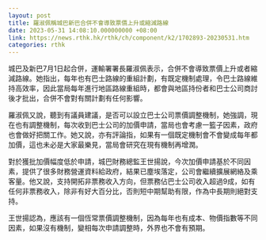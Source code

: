 ```yaml
---
layout: post
title: 羅淑佩稱城巴新巴合併不會導致票價上升或縮減路線
date: 2023-05-31 14:08:10.000000000 +08:00
link: https://news.rthk.hk/rthk/ch/component/k2/1702893-20230531.htm
categories: rthk
---
```


城巴及新巴7月1日起合併，運輸署署長羅淑佩表示，合併不會導致票價上升或者縮減路線。她指出，每年也有巴士路線的重組計劃，有既定機制處理，令巴士路線維持高效率，因此當局每年進行地區路線重組時，都會與地區持份者和巴士公司商討後才批出，合併不會對有關計劃有任何影響。

羅淑佩又說，聽到有議員建議，是否可以設立巴士公司票價調整機制，她強調，現在也有調整機制，每次收到巴士公司的加價申請，當局也會考慮一籃子因素，政府也會做好把關工作。她又說，亦有評論指，如果有一個既定機制會不會變成每年都加價，這也未必是大家最樂見，當局會研究在現有機制再增潤。

對於獲批加價幅度低於申請，城巴財務總監王世揚說，今次加價申請基於不同因素，提供了很多財務營運資料給政府，結果已塵埃落定，公司會繼續擴展網絡及乘客量。他又說，支持開拓非票務收入方向，但票務佔巴士公司收入超過9成，如有任何非票務收入，除非有好大百分比，否則短中期幫助有限，作為中長期則絕對支持。

王世揚認為，應該有一個恆常票價調整機制，因為每年也有成本、物價指數等不同因素，如果沒有機制，變相每次申請調整時，外界也不會有預期。
